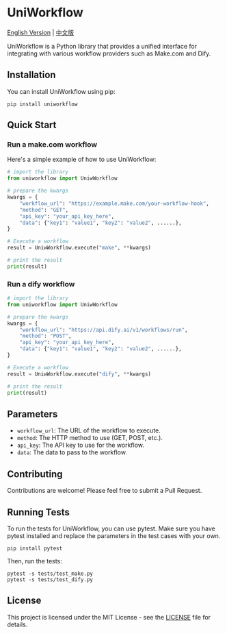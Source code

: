 # UniWorkflow

[English Version](README.md) | [中文版](README_zh.md)


UniWorkflow is a Python library that provides a unified interface for integrating with various workflow providers such as Make.com and Dify.

## Installation

You can install UniWorkflow using pip:

```
pip install uniworkflow
```

## Quick Start

### Run a make.com workflow
Here's a simple example of how to use UniWorkflow:

```python
# import the library
from uniworkflow import UniwWorkflow

# prepare the kwargs
kwargs = {
    "workflow_url": "https://example.make.com/your-workflow-hook",
    "method": "GET",
    "api_key": "your_api_key_here",
    "data": {"key1": "value1", "key2": "value2", ......},
}

# Execute a workflow
result = UniwWorkflow.execute("make", **kwargs)

# print the result
print(result)
```

### Run a dify workflow

```python
# import the library
from uniworkflow import UniwWorkflow

# prepare the kwargs
kwargs = {
    "workflow_url": "https://api.dify.ai/v1/workflows/run",
    "method": "POST",
    "api_key": "your_api_key_here",
    "data": {"key1": "value1", "key2": "value2", ......},
}

# Execute a workflow
result = UniwWorkflow.execute("dify", **kwargs) 

# print the result
print(result)
```

## Parameters

- `workflow_url`: The URL of the workflow to execute.
- `method`: The HTTP method to use (GET, POST, etc.).
- `api_key`: The API key to use for the workflow.
- `data`: The data to pass to the workflow.

## Contributing

Contributions are welcome! Please feel free to submit a Pull Request.

## Running Tests

To run the tests for UniWorkflow, you can use pytest. Make sure you have pytest installed and replace the parameters in the test cases with your own.

```
pip install pytest
```

Then, run the tests:

```
pytest -s tests/test_make.py
pytest -s tests/test_dify.py
```

## License

This project is licensed under the MIT License - see the [LICENSE](LICENSE) file for details.